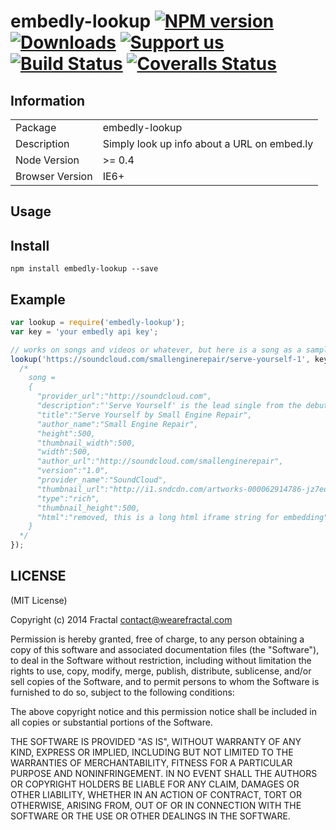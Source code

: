 # embedly-lookup [![NPM version][npm-image]][npm-url] [![Downloads][downloads-image]][npm-url] [![Support us][gittip-image]][gittip-url] [![Build Status][travis-image]][travis-url] [![Coveralls Status][coveralls-image]][coveralls-url]


## Information

<table>
<tr>
<td>Package</td>
<td>embedly-lookup</td>
</tr>
<tr>
<td>Description</td>
<td>Simply look up info about a URL on embed.ly</td>
</tr>
<tr>
<td>Node Version</td>
<td>>= 0.4</td>
</tr>
<tr>
<td>Browser Version</td>
<td>IE6+</td>
</tr>
</table>

## Usage

## Install

```
npm install embedly-lookup --save
```

## Example

```js
var lookup = require('embedly-lookup');
var key = 'your embedly api key';

// works on songs and videos or whatever, but here is a song as a sample
lookup('https://soundcloud.com/smallenginerepair/serve-yourself-1', key, function(err, song){
  /*
    song =
    {
      "provider_url":"http://soundcloud.com",
      "description":"'Serve Yourself' is the lead single from the debut album, 'Serve Yourself' by Small Engine Repair. The album will be released through iLabel records on the 27th Jan 2014. Pre-order now on iTunes.",
      "title":"Serve Yourself by Small Engine Repair",
      "author_name":"Small Engine Repair",
      "height":500,
      "thumbnail_width":500,
      "width":500,
      "author_url":"http://soundcloud.com/smallenginerepair",
      "version":"1.0",
      "provider_name":"SoundCloud",
      "thumbnail_url":"http://i1.sndcdn.com/artworks-000062914786-jz7eos-t500x500.jpg",
      "type":"rich",
      "thumbnail_height":500,
      "html":"removed, this is a long html iframe string for embedding"
    }
  */
});
```

## LICENSE

(MIT License)

Copyright (c) 2014 Fractal <contact@wearefractal.com>

Permission is hereby granted, free of charge, to any person obtaining
a copy of this software and associated documentation files (the
"Software"), to deal in the Software without restriction, including
without limitation the rights to use, copy, modify, merge, publish,
distribute, sublicense, and/or sell copies of the Software, and to
permit persons to whom the Software is furnished to do so, subject to
the following conditions:

The above copyright notice and this permission notice shall be
included in all copies or substantial portions of the Software.

THE SOFTWARE IS PROVIDED "AS IS", WITHOUT WARRANTY OF ANY KIND,
EXPRESS OR IMPLIED, INCLUDING BUT NOT LIMITED TO THE WARRANTIES OF
MERCHANTABILITY, FITNESS FOR A PARTICULAR PURPOSE AND
NONINFRINGEMENT. IN NO EVENT SHALL THE AUTHORS OR COPYRIGHT HOLDERS BE
LIABLE FOR ANY CLAIM, DAMAGES OR OTHER LIABILITY, WHETHER IN AN ACTION
OF CONTRACT, TORT OR OTHERWISE, ARISING FROM, OUT OF OR IN CONNECTION
WITH THE SOFTWARE OR THE USE OR OTHER DEALINGS IN THE SOFTWARE.




[gittip-url]: https://www.gittip.com/WeAreFractal/
[gittip-image]: http://img.shields.io/gittip/WeAreFractal.svg

[downloads-image]: http://img.shields.io/npm/dm/embedly-lookup.svg
[npm-url]: https://npmjs.org/package/embedly-lookup
[npm-image]: http://img.shields.io/npm/v/embedly-lookup.svg

[travis-url]: https://travis-ci.org/wearefractal/embedly-lookup
[travis-image]: https://travis-ci.org/wearefractal/embedly-lookup.png?branch=master

[coveralls-url]: https://coveralls.io/r/wearefractal/embedly-lookup
[coveralls-image]: https://coveralls.io/repos/wearefractal/embedly-lookup/badge.png

[depstat-url]: https://david-dm.org/wearefractal/embedly-lookup
[depstat-image]: https://david-dm.org/wearefractal/embedly-lookup.png

[david-url]: https://david-dm.org/wearefractal/embedly-lookup
[david-image]: https://david-dm.org/wearefractal/embedly-lookup.png?theme=shields.io
